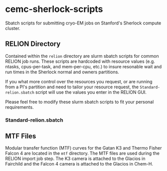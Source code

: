 # cemc-sherlock-scripts
Sbatch scripts for submitting cryo-EM jobs on Stanford's Sherlock compute cluster.
## RELION Directory
Contained within the `relion` directory are slurm sbatch scripts for common RELION job runs. These scripts are hardcoded with resource values (e.g. ntasks, cpus-per-task, and mem-per-cpu, etc.) to insure resonable wait and run times in the Sherlock normal and owners partitions.

If you what more control over the resources you request, or are running from a PI's partition and need to tailor your resource request, the `Standard-relion.sbatch` script will use the values you enter in the RELION GUI. 

Please feel free to modify these slurm sbatch scripts to fit your personal requirements. 
### Standard-relion.sbatch
## MTF Files
Modular transfer function (MTF) curves for the Gatan K3 and Thermo Fisher Falcon 4 are located in the `mtf` directory. The MTF files are used during the RELION import job step. The K3 camera is attached to the Glacios in Fairchild and the Falcon 4 camera is attached to the Glacios in Chem-H.
